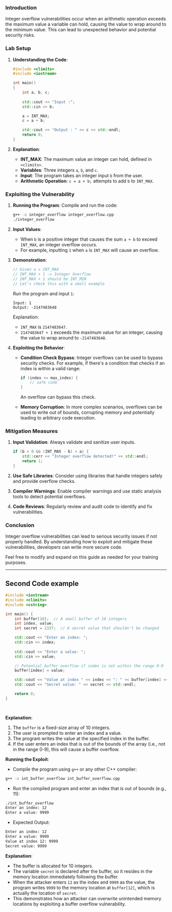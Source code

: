 ### Introduction
Integer overflow vulnerabilities occur when an arithmetic operation exceeds the maximum value a variable can hold, causing the value to wrap around to the minimum value. This can lead to unexpected behavior and potential security risks.

### Lab Setup
1. **Understanding the Code**:
    ```c++
    #include <climits>
    #include <iostream>

    int main()
    {
        int a, b, c;
        
        std::cout << "Input :";
        std::cin >> b;

        a = INT_MAX;
        c = a + b;

        std::cout << "Output : " << c << std::endl;
        return 0;
    }
    ```

2. **Explanation**:
    - **INT_MAX**: The maximum value an integer can hold, defined in `<climits>`.
    - **Variables**: Three integers `a`, `b`, and `c`.
    - **Input**: The program takes an integer input `b` from the user.
    - **Arithmetic Operation**: `c = a + b;` attempts to add `b` to `INT_MAX`.

### Exploiting the Vulnerability
1. **Running the Program**:
    Compile and run the code:
    ```bash
    g++ -o integer_overflow integer_overflow.cpp
    ./integer_overflow
    ```

2. **Input Values**:
    - When `b` is a positive integer that causes the sum `a + b` to exceed `INT_MAX`, an integer overflow occurs.
    - For example, inputting `1` when `a` is `INT_MAX` will cause an overflow.

3. **Demonstration**:
    ```cpp
    // Given a = INT_MAX
    // INT_MAX + 1 -> Integer Overflow
    // INT_MAX + 1 should be INT_MIN
    // Let's check this with a small example
    ```

    Run the program and input `1`:
    ```
    Input: 1
    Output: -2147483648
    ```

    Explanation:
    - `INT_MAX` is `2147483647`.
    - `2147483647 + 1` exceeds the maximum value for an integer, causing the value to wrap around to `-2147483648`.

4. **Exploiting the Behavior**:
    - **Condition Check Bypass**: Integer overflows can be used to bypass security checks. For example, if there's a condition that checks if an index is within a valid range:
        ```cpp
        if (index <= max_index) {
            // safe code
        }
        ```
      An overflow can bypass this check.

    - **Memory Corruption**: In more complex scenarios, overflows can be used to write out of bounds, corrupting memory and potentially leading to arbitrary code execution.

### Mitigation Measures
1. **Input Validation**: Always validate and sanitize user inputs.
    ```cpp
    if (b > 0 && (INT_MAX - b) < a) {
        std::cerr << "Integer overflow detected!" << std::endl;
        return 1;
    }
    ```

2. **Use Safe Libraries**: Consider using libraries that handle integers safely and provide overflow checks.

3. **Compiler Warnings**: Enable compiler warnings and use static analysis tools to detect potential overflows.

4. **Code Reviews**: Regularly review and audit code to identify and fix vulnerabilities.

### Conclusion
Integer overflow vulnerabilities can lead to serious security issues if not properly handled. By understanding how to exploit and mitigate these vulnerabilities, developers can write more secure code.

Feel free to modify and expand on this guide as needed for your training purposes.

---

## Second Code example

```C++
#include <iostream>
#include <climits>
#include <cstring>

int main() {
    int buffer[10];  // A small buffer of 10 integers
    int index, value;
    int secret = 1337;  // A secret value that shouldn't be changed

    std::cout << "Enter an index: ";
    std::cin >> index;
    
    std::cout << "Enter a value: ";
    std::cin >> value;

    // Potential buffer overflow if index is not within the range 0-9
    buffer[index] = value;

    std::cout << "Value at index " << index << ": " << buffer[index] << std::endl;
    std::cout << "Secret value: " << secret << std::endl;

    return 0;
}

	
```

**Explanation**:

1. The `buffer` is a fixed-size array of 10 integers.
2. The user is prompted to enter an index and a value.
3. The program writes the value at the specified index in the buffer.
4. If the user enters an index that is out of the bounds of the array (i.e., not in the range 0-9), this will cause a buffer overflow.

**Running the Exploit**:

- Compile the program using `g++` or any other C++ compiler:

```bash
g++ -o int_buffer_overflow int_buffer_overflow.cpp
```

- Run the compiled program and enter an index that is out of bounds (e.g., 11):
```bash
./int_buffer_overflow
Enter an index: 12
Enter a value: 9999
```

- Expected Output:
```bash
Enter an index: 12
Enter a value: 9999
Value at index 12: 9999
Secret value: 9999

```


**Explanation**:

- The buffer is allocated for 10 integers.
- The variable `secret` is declared after the buffer, so it resides in the memory location immediately following the buffer.
- When the attacker enters `12` as the index and `9999` as the value, the program writes `9999` to the memory location at `buffer[12]`, which is actually the location of `secret`.
- This demonstrates how an attacker can overwrite unintended memory locations by exploiting a buffer overflow vulnerability.

